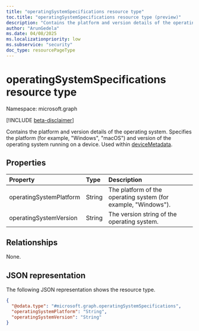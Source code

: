 ```yaml
---
title: "operatingSystemSpecifications resource type"
toc.title: "operatingSystemSpecifications resource type (preview)"
description: "Contains the platform and version details of the operating system."
author: "ArunGedela"
ms.date: 04/08/2025
ms.localizationpriority: low
ms.subservice: "security"
doc_type: resourcePageType
---
```


# operatingSystemSpecifications resource type

Namespace: microsoft.graph

[!INCLUDE [beta-disclaimer](../../includes/beta-disclaimer.md)]

Contains the platform and version details of the operating system. Specifies the platform (for example, "Windows", "macOS") and version of the operating system running on a device. Used within [deviceMetadata](../resources/devicemetadata.md).

## Properties

| Property                | Type   | Description                                          |
| :---------------------- | :----- | :--------------------------------------------------- |
| operatingSystemPlatform | String | The platform of the operating system (for example, "Windows"). |
| operatingSystemVersion  | String | The version string of the operating system.          |

## Relationships

None.

## JSON representation

The following JSON representation shows the resource type.
<!-- {
  "blockType": "resource",
  "@odata.type": "microsoft.graph.operatingSystemSpecifications",
  "openType": false
}-->
``` json
{
  "@odata.type": "#microsoft.graph.operatingSystemSpecifications",
  "operatingSystemPlatform": "String",
  "operatingSystemVersion": "String"
}
```
